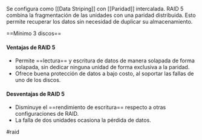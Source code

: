 
Se configura como [[Data Striping]] con [[Paridad]] intercalada. RAID 5 combina la fragmentación de las unidades con una paridad distribuida. Esto permite recuperar los datos sin necesidad de duplicar su almacenamiento.

==Mínimo 3 discos==


#### Ventajas de RAID 5

- Permite ==lectura== y escritura de datos de manera solapada de forma solapada, sin dedicar ninguna unidad de forma exclusiva a la paridad.
- Ofrece buena protección de datos a bajo costo, al soportar las fallas de uno de los discos.


#### Desventajas de RAID 5

- Disminuye el ==rendimiento de escritura== respecto a otras configuraciones de RAID.
- La falla de dos unidades ocasiona la pérdida de datos.



#raid

